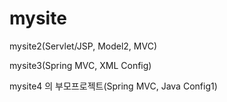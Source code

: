 # mysite
  mysite2(Servlet/JSP, Model2, MVC)
  
  mysite3(Spring MVC, XML Config)
  
  mysite4 의 부모프로젝트(Spring MVC, Java Config1)
